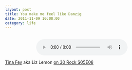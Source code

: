 ```yaml
---
layout: post
title: You make me feel like Danzig
date: 2011-11-09 10:00:00
category: life
---
```

<br>
<div align="center"><audio controls="controls">  
<source src="https://adn-uf-01.s3.amazonaws.com/adn-uf-01/NC/AN/Yf/NCANYfKmGeTweuPKK8XOpypgPRqhZ-qlSirqlMVSczc?Signature=IFoOkZQWCuhzoSHH%2Ba0axkoQEIE%3D&Expires=1367179200&AWSAccessKeyId=AKIAIKZV7DVMMUT2ECFQ&response-cache-control=public%2C%20max-age%3D7200%2C%20s-maxage%3D172800&response-content-disposition=attachment%3B%20filename%2A%3DUTF-8%27%27hitler%2520in%2520germany.mp3" type="audio/mp3" />
</audio></div>

[Tina Fey](http://www.imdb.com/name/nm0275486/) aka Liz Lemon [on 30 Rock S05E08](http://www.youtube.com/watch?v=X_JDgp_kWcc)
